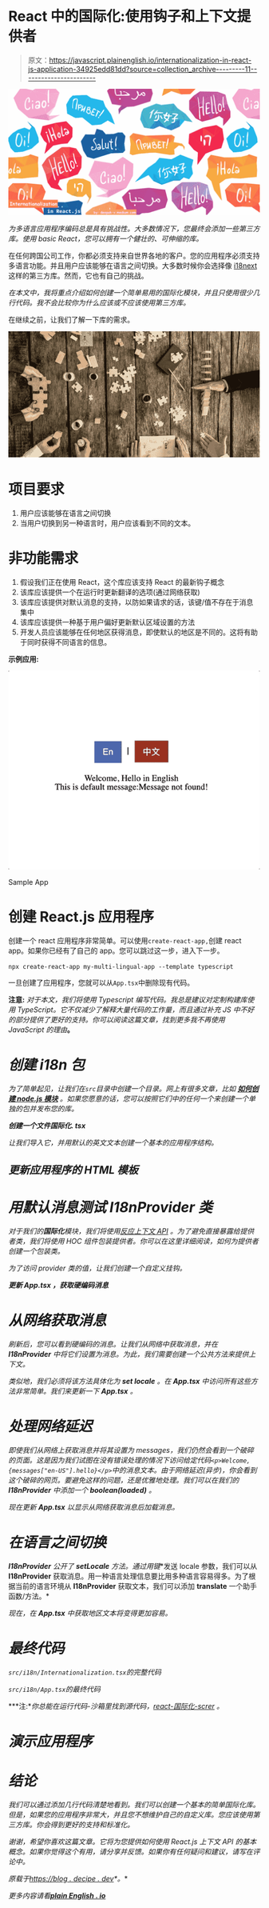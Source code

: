 # React 中的国际化:使用钩子和上下文提供者

> 原文：<https://javascript.plainenglish.io/internationalization-in-react-js-application-34925edd81dd?source=collection_archive---------11----------------------->

![](img/a9e82a4e4baed41f57ed1b9109948f59.png)

*为多语言应用程序编码总是具有挑战性。大多数情况下，您最终会添加一些第三方库。使用 basic React，您可以拥有一个健壮的、可伸缩的库。*

在任何跨国公司工作，你都必须支持来自世界各地的客户。您的应用程序必须支持多语言功能。并且用户应该能够在语言之间切换。大多数时候你会选择像 [i18next](https://www.i18next.com/) 这样的第三方库。然而，它也有自己的挑战。

*在本文中，我将重点介绍如何创建一个简单易用的国际化模块，并且只使用很少几行代码。我不会比较你为什么应该或不应该使用第三方库。*

在继续之前，让我们了解一下库的需求。

![](img/8784491167764a0a96e1e510f584a104.png)

# 项目要求

1.  用户应该能够在语言之间切换
2.  当用户切换到另一种语言时，用户应该看到不同的文本。

# 非功能需求

1.  假设我们正在使用 React，这个库应该支持 React 的最新钩子概念
2.  该库应该提供一个在运行时更新翻译的选项(通过网络获取)
3.  该库应该提供对默认消息的支持，以防如果请求的话，该键/值不存在于消息集中
4.  该库应该提供一种基于用户偏好更新默认区域设置的方法
5.  开发人员应该能够在任何地区获得消息，即使默认的地区是不同的。这将有助于同时获得不同语言的信息。

**示例应用:**

![](img/e49c4e9a6e3fb69e445e11a3cde0d87b.png)

Sample App

# 创建 React.js 应用程序

创建一个 react 应用程序非常简单。可以使用`create-react-app,`创建 react app。如果你已经有了自己的 app。您可以跳过这一步，进入下一步。

```
npx create-react-app my-multi-lingual-app --template typescript
```

一旦创建了应用程序，您就可以从`App.tsx`中删除现有代码。

**注意:** *对于本文，我们将使用 Typescript 编写代码。我总是建议对定制构建库使用 TypeScript。它不仅减少了解释大量代码的工作量，而且通过补充 JS 中不好的部分提供了更好的支持。你可以阅读这篇文章，找到更多我不再使用 JavaScript 的理由*[](/im-not-using-javascript-anymore-6851c707b3d1)**。**

# *创建 i18n 包*

*为了简单起见，让我们在`src`目录中创建一个目录。网上有很多文章，比如 [**如何创建 node.js 模块**](https://docs.npmjs.com/creating-node-js-modules) 。如果您愿意的话，您可以按照它们中的任何一个来创建一个单独的包并发布您的库。*

***创建一个文件国际化. tsx***

*让我们导入它，并用默认的英文文本创建一个基本的应用程序结构。*

## *更新应用程序的 HTML 模板*

# *用默认消息测试 I18nProvider 类*

*对于我们的**国际化**模块，我们将使用[反应上下文 API](https://reactjs.org/docs/context.html) 。为了避免直接暴露给提供者类，我们将使用 HOC 组件包装提供者。你可以在这里详细阅读，如何为提供者创建一个包装类。*

*为了访问 provider 类的值，让我们创建一个自定义挂钩。*

***更新 *App.tsx* ，获取硬编码消息***

# *从网络获取消息*

*刷新后，您可以看到硬编码的消息。让我们从网络中获取消息，并在 **I18nProvider** 中将它们设置为消息。为此，我们需要创建一个公共方法来提供上下文。*

*类似地，我们必须将该方法具体化为 **set locale** 。在 **App.tsx** 中访问所有这些方法非常简单。我们来更新一下 **App.tsx** 。*

# *处理网络延迟*

*即使我们从网络上获取消息并将其设置为 messages，我们仍然会看到一个破碎的页面。这是因为我们试图在没有错误处理的情况下访问给定代码`<p>Welcome, {messages["en-US"].hello}</p>`中的消息文本。由于网络延迟(异步)，你会看到这个破碎的网页。要避免这样的问题，还是优雅地处理。我们可以在我们的 **I18nProvider** 中添加一个 **boolean(loaded)** 。*

*现在更新 **App.tsx** 以显示从网络获取消息后加载消息。*

# *在语言之间切换*

***I18nProvider** 公开了 **setLocale** 方法。通过用**键**发送 locale 参数，我们可以从 **I18nProvider** 获取消息。用一种语言处理信息要比用多种语言容易得多。为了根据当前的语言环境从 **I18nProvider** 获取文本，我们可以添加 **translate** 一个助手函数/方法。*

*现在，在 **App.tsx** 中获取地区文本将变得更加容易。*

# *最终代码*

*`src/i18n/Internationalization.tsx`的完整代码*

*`src/i18n/App.tsx`的最终代码*

***注:**你总能在运行代码-沙箱里找到源代码，[react-国际化-screr](https://codesandbox.io/s/react-internationalization-screr) 。*

# *演示应用程序*

# *结论*

*我们可以通过添加几行代码清楚地看到。我们可以创建一个基本的简单国际化库。但是，如果您的应用程序非常大，并且您不想维护自己的自定义库。您应该使用第三方库。你会得到更好的支持和标准化。*

*谢谢，希望你喜欢这篇文章。它将为您提供如何使用 React.js 上下文 API 的基本概念。如果你觉得这个有用，请分享并反馈。如果你有任何疑问和建议，请写在评论中。*

**原载于*[*https://blog . decipe . dev*](https://blog.decipher.dev/internationalization-in-plain-reactjs)*。**

**更多内容请看*[***plain English . io***](http://plainenglish.io/)*